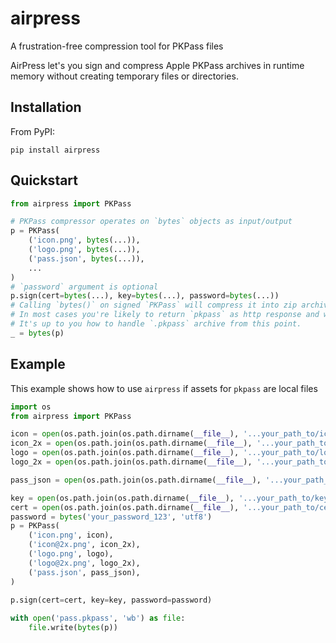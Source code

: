 # airpress

A frustration-free compression tool for PKPass files

AirPress let's you sign and compress Apple PKPass archives in runtime memory without creating temporary files or directories.

## Installation
From PyPI:

`pip install airpress`

## Quickstart

```python
from airpress import PKPass

# PKPass compressor operates on `bytes` objects as input/output
p = PKPass(
    ('icon.png', bytes(...)),
    ('logo.png', bytes(...)),
    ('pass.json', bytes(...)),
    ...
)
# `password` argument is optional
p.sign(cert=bytes(...), key=bytes(...), password=bytes(...))
# Calling `bytes()` on signed `PKPass` will compress it into zip archive and return its `bytes` representation. 
# In most cases you're likely to return `pkpass` as http response and will need exactly `bytes` object.
# It's up to you how to handle `.pkpass` archive from this point. 
_ = bytes(p)
```

## Example

This example shows how to use `airpress` if assets for `pkpass` are local files

```python
import os
from airpress import PKPass

icon = open(os.path.join(os.path.dirname(__file__), '...your_path_to/icon.png'), 'rb').read()
icon_2x = open(os.path.join(os.path.dirname(__file__), '...your_path_to/icon@2x.png'), 'rb').read()
logo = open(os.path.join(os.path.dirname(__file__), '...your_path_to/logo.png'), 'rb').read()
logo_2x = open(os.path.join(os.path.dirname(__file__), '...your_path_to/logo@2x.png'), 'rb').read()

pass_json = open(os.path.join(os.path.dirname(__file__), '...your_path_to/pass.json'), 'rb').read()

key = open(os.path.join(os.path.dirname(__file__), '...your_path_to/key.pem'), 'rb').read()
cert = open(os.path.join(os.path.dirname(__file__), '...your_path_to/certificate.pem'), 'rb').read()
password = bytes('your_password_123', 'utf8')
p = PKPass(
    ('icon.png', icon),
    ('icon@2x.png', icon_2x),
    ('logo.png', logo),
    ('logo@2x.png', logo_2x),
    ('pass.json', pass_json),
)

p.sign(cert=cert, key=key, password=password)
 
with open('pass.pkpass', 'wb') as file:
    file.write(bytes(p))
```